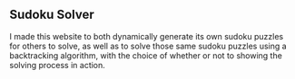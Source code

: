 <h2>Sudoku Solver</h2>

I made this website to both dynamically generate its own sudoku puzzles for others to solve, as well as to solve those same sudoku puzzles using a backtracking algorithm, with the choice of whether or not to showing the solving process in action.  
